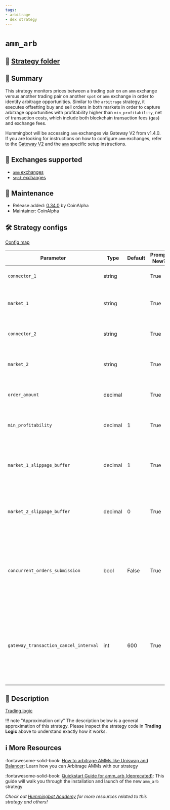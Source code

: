 ```yaml
---
tags:
- arbitrage
- dex strategy
---
```


# `amm_arb`

## 📁 [Strategy folder](https://github.com/hummingbot/hummingbot/tree/master/hummingbot/strategy/amm_arb)

## 📝 Summary

This strategy monitors prices between a trading pair on an `amm` exchange versus another trading pair on another `spot` or `amm` exchange in order to identify arbitrage opportunities. Similar to the `arbitrage` strategy, it executes offsetting buy and sell orders in both markets in order to capture arbitrage opportunities with profitability higher than `min_profitability`, net of transaction costs, which include both blockchain transaction fees (gas) and exchange fees.

Hummingbot will be accessing `amm` exchanges via Gateway V2 from v1.4.0. If you are looking for instructions on how to configure `amm` exchanges, refer to the [Gateway V2](/gateway/) and the [`amm`](/exchanges/#amm) specific setup instructions.

## 🏦 Exchanges supported

* [`amm` exchanges](/gateway/exchanges/amm)
* [`spot` exchanges](/exchanges/spot)

## 👷 Maintenance

* Release added: [0.34.0](/release-notes/0.34.0/) by CoinAlpha
* Maintainer: CoinAlpha

## 🛠️ Strategy configs

[Config map](https://github.com/hummingbot/hummingbot/blob/master/hummingbot/strategy/amm_arb/amm_arb_config_map.py)

| Parameter                    | Type        | Default     | Prompt New? | Prompt                                                 |
|------------------------------|-------------|-------------|-------------|--------------------------------------------------------|
| `connector_1` | string | | True | Enter your first spot connector (Exchange/AMM) |
| `market_1` | string | | True | Enter the token trading pair you would like to trade on [connector_1] |
| `connector_2` | string | | True | Enter your second spot connector (Exchange/AMM) |
| `market_2` | string | | True | Enter the token trading pair you would like to trade on [connector_2] |
| `order_amount` | decimal | | True | What is the amount of [base_asset] per order? |
| `min_profitability` | decimal | 1 | True | What is the minimum profitability for you to make a trade? |
| `market_1_slippage_buffer` | decimal | 1 | True | How much buffer do you want to add to the price to account for slippage for orders on the first market |
| `market_2_slippage_buffer` | decimal | 0 | True | How much buffer do you want to add to the price to account for slippage for orders on the second market |
| `concurrent_orders_submission` | bool | False | True | Do you want to submit both arb orders concurrently (Yes/No) ? If No, the bot will wait for first connector order filled before submitting the other order |
| `gateway_transaction_cancel_interval` | int | 600 | True | After what time should blockchain transactions be cancelled if they are not included in a block? (this only affects decentralized exchanges) (Enter time in seconds) >>> |

## 📓 Description

[Trading logic](https://github.com/hummingbot/hummingbot/blob/master/hummingbot/strategy/amm_arb/amm_arb.py)

!!! note "Approximation only"
    The description below is a general approximation of this strategy. Please inspect the strategy code in **Trading Logic** above to understand exactly how it works.

## ℹ️ More Resources

:fontawesome-solid-book: [How to arbitrage AMMs like Uniswap and Balancer](https://hummingbot.io/blog/2020-12-amm-arbitrage-uniswap-balancer): Learn how you can Arbitrage AMMs with our strategy

:fontawesome-solid-book: [Quickstart Guide for amm_arb (deprecated)](https://hummingbot.io/en/academy/amm-arb): This guide will walk you through the installation and launch of the new `amm_arb` strategy

*Check out [Hummingbot Academy](https://hummingbot.io/en/academy) for more resources related to this strategy and others!*
